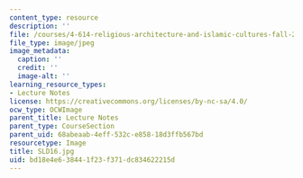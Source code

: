 ```yaml
---
content_type: resource
description: ''
file: /courses/4-614-religious-architecture-and-islamic-cultures-fall-2002/bd18e4e638441f23f371dc834622215d_SLD16.jpg
file_type: image/jpeg
image_metadata:
  caption: ''
  credit: ''
  image-alt: ''
learning_resource_types:
- Lecture Notes
license: https://creativecommons.org/licenses/by-nc-sa/4.0/
ocw_type: OCWImage
parent_title: Lecture Notes
parent_type: CourseSection
parent_uid: 68abeaab-4eff-532c-e858-18d3ffb567bd
resourcetype: Image
title: SLD16.jpg
uid: bd18e4e6-3844-1f23-f371-dc834622215d
---
```

